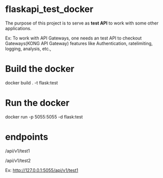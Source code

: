 # flaskapi_test_docker
The purpose of this project is to serve as <b>test API</b> to work with some other applications.

Ex: To work with API Gateways, one needs an test API to checkout Gateways(KONG API Gateway) features like Authentication, ratelimiting, logging, analysis, etc.,


# Build the docker

docker build . -t flask:test


# Run the docker

docker run -p 5055:5055 -d flask:test


# endpoints

/api/v1/test1


/api/v1/test2


Ex: http://127.0.0.1:5055/api/v1/test1
